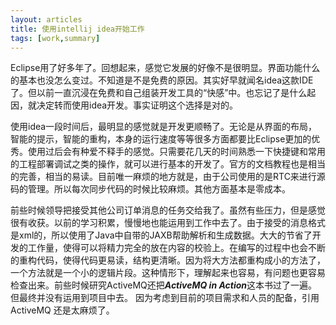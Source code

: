 ```yaml
---
layout: articles
title: 使用intellij idea开始工作
tags: [work,summary]
---
```

Eclipse用了好多年了。回想起来，感觉它发展的好像不是很明显。界面功能什么的基本也没怎么变过。不知道是不是免费的原因。其实好早就闻名idea这款IDE了。但以前一直沉浸在免费和自己组装开发工具的“快感”中。也忘记了是什么起因，就决定转而使用idea开发。事实证明这个选择是对的。
<!--more-->
使用idea一段时间后，最明显的感觉就是开发更顺畅了。无论是从界面的布局，智能的提示，智能的重构，本身的运行速度等等很多方面都要比Eclipse更加的优秀。使用过后会有种爱不释手的感觉。只需要花几天的时间熟悉一下快捷键和常用的工程部署调试之类的操作，就可以进行基本的开发了。官方的文档教程也是相当的完善，相当的易读。目前唯一麻烦的地方就是，由于公司使用的是RTC来进行源码的管理。所以每次同步代码的时候比较麻烦。其他方面基本是零成本。

前些时候领导把接受其他公司订单消息的任务交给我了。虽然有些压力，但是感觉很有收获。以前的学习积累，慢慢地也能运用到工作中去了。由于接受的消息格式是xml的，所以使用了Java中自带的JAXB帮助解析和生成数据。大大的节省了开发的工作量，使得可以将精力完全的放在内容的校验上。在编写的过程中也会不断的重构代码，使得代码更易读，结构更清晰。因为将大方法都重构成小的方法了，一个方法就是一个小的逻辑片段。这种情形下，理解起来也容易，有问题也更容易检查出来。前些时候研究ActiveMQ还把***ActiveMQ in Action***这本书过了一遍。但最终并没有运用到项目中去。 因为考虑到目前的项目需求和人员的配备，引用ActiveMQ 还是太麻烦了。